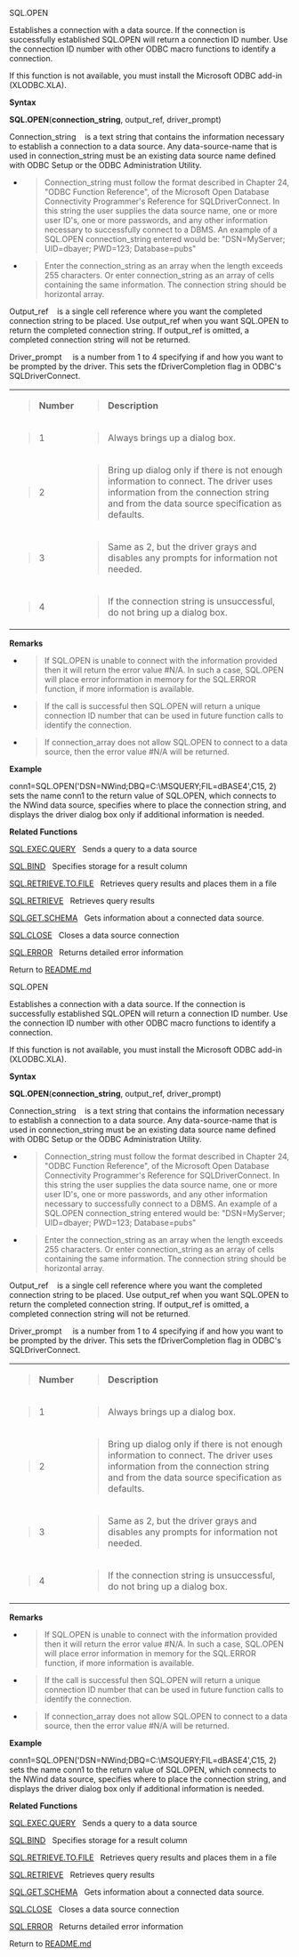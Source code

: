 SQL.OPEN

Establishes a connection with a data source. If the connection is
successfully established SQL.OPEN will return a connection ID number.
Use the connection ID number with other ODBC macro functions to identify
a connection.

If this function is not available, you must install the Microsoft ODBC
add-in (XLODBC.XLA).

**Syntax**

**SQL.OPEN**(**connection\_string**, output\_ref, driver\_prompt)

Connection\_string    is a text string that contains the information
necessary to establish a connection to a data source. Any
data-source-name that is used in connection\_string must be an existing
data source name defined with ODBC Setup or the ODBC Administration
Utility.

  - > Connection\_string must follow the format described in Chapter 24,
    > "ODBC Function Reference", of the Microsoft Open Database
    > Connectivity Programmer's Reference for SQLDriverConnect. In this
    > string the user supplies the data source name, one or more user
    > ID's, one or more passwords, and any other information necessary
    > to successfully connect to a DBMS. An example of a SQL.OPEN
    > connection\_string entered would be: "DSN=MyServer; UID=dbayer;
    > PWD=123; Database=pubs"

  - > Enter the connection\_string as an array when the length exceeds
    > 255 characters. Or enter connection\_string as an array of cells
    > containing the same information. The connection string should be
    > horizontal array.

Output\_ref    is a single cell reference where you want the completed
connection string to be placed. Use output\_ref when you want SQL.OPEN
to return the completed connection string. If output\_ref is omitted, a
completed connection string will not be returned.

Driver\_prompt     is a number from 1 to 4 specifying if and how you
want to be prompted by the driver. This sets the fDriverCompletion flag
in ODBC's SQLDriverConnect.

<table>
<tbody>
<tr class="odd">
<td><blockquote>
<p><strong>Number</strong></p>
</blockquote></td>
<td><blockquote>
<p><strong>Description</strong></p>
</blockquote></td>
</tr>
<tr class="even">
<td><blockquote>
<p>1</p>
</blockquote></td>
<td><blockquote>
<p>Always brings up a dialog box.</p>
</blockquote></td>
</tr>
<tr class="odd">
<td><blockquote>
<p>2</p>
</blockquote></td>
<td><blockquote>
<p>Bring up dialog only if there is not enough information to connect. The driver uses information from the connection string and from the data source specification as defaults.</p>
</blockquote></td>
</tr>
<tr class="even">
<td><blockquote>
<p>3</p>
</blockquote></td>
<td><blockquote>
<p>Same as 2, but the driver grays and disables any prompts for information not needed.</p>
</blockquote></td>
</tr>
<tr class="odd">
<td><blockquote>
<p>4</p>
</blockquote></td>
<td><blockquote>
<p>If the connection string is unsuccessful, do not bring up a dialog box.</p>
</blockquote></td>
</tr>
</tbody>
</table>

**Remarks**

  - > If SQL.OPEN is unable to connect with the information provided
    > then it will return the error value \#N/A. In such a case,
    > SQL.OPEN will place error information in memory for the SQL.ERROR
    > function, if more information is available.

  - > If the call is successful then SQL.OPEN will return a unique
    > connection ID number that can be used in future function calls to
    > identify the connection.

  - > If connection\_array does not allow SQL.OPEN to connect to a data
    > source, then the error value \#N/A will be returned.

**Example**

conn1=SQL.OPEN('DSN=NWind;DBQ=C:\\MSQUERY;FIL=dBASE4',C15, 2) sets the
name conn1 to the return value of SQL.OPEN, which connects to the NWind
data source, specifies where to place the connection string, and
displays the driver dialog box only if additional information is needed.

**Related Functions**

[SQL.EXEC.QUERY](SQL.EXEC.QUERY.md)   Sends a query to a data source

[SQL.BIND](SQL.BIND.md)   Specifies storage for a result column

[SQL.RETRIEVE.TO.FILE](SQL.RETRIEVE.TO.FILE.md)   Retrieves query results and places them in a file

[SQL.RETRIEVE](SQL.RETRIEVE.md)   Retrieves query results

[SQL.GET.SCHEMA](SQL.GET.SCHEMA.md)   Gets information about a connected data source.

[SQL.CLOSE](SQL.CLOSE.md)   Closes a data source connection

[SQL.ERROR](SQL.ERROR.md)   Returns detailed error information



Return to [README.md](README.md)

SQL.OPEN

Establishes a connection with a data source. If the connection is
successfully established SQL.OPEN will return a connection ID number.
Use the connection ID number with other ODBC macro functions to identify
a connection.

If this function is not available, you must install the Microsoft ODBC
add-in (XLODBC.XLA).

**Syntax**

**SQL.OPEN**(**connection\_string**, output\_ref, driver\_prompt)

Connection\_string    is a text string that contains the information
necessary to establish a connection to a data source. Any
data-source-name that is used in connection\_string must be an existing
data source name defined with ODBC Setup or the ODBC Administration
Utility.

  - > Connection\_string must follow the format described in Chapter 24,
    > "ODBC Function Reference", of the Microsoft Open Database
    > Connectivity Programmer's Reference for SQLDriverConnect. In this
    > string the user supplies the data source name, one or more user
    > ID's, one or more passwords, and any other information necessary
    > to successfully connect to a DBMS. An example of a SQL.OPEN
    > connection\_string entered would be: "DSN=MyServer; UID=dbayer;
    > PWD=123; Database=pubs"

  - > Enter the connection\_string as an array when the length exceeds
    > 255 characters. Or enter connection\_string as an array of cells
    > containing the same information. The connection string should be
    > horizontal array.

Output\_ref    is a single cell reference where you want the completed
connection string to be placed. Use output\_ref when you want SQL.OPEN
to return the completed connection string. If output\_ref is omitted, a
completed connection string will not be returned.

Driver\_prompt     is a number from 1 to 4 specifying if and how you
want to be prompted by the driver. This sets the fDriverCompletion flag
in ODBC's SQLDriverConnect.

<table>
<tbody>
<tr class="odd">
<td><blockquote>
<p><strong>Number</strong></p>
</blockquote></td>
<td><blockquote>
<p><strong>Description</strong></p>
</blockquote></td>
</tr>
<tr class="even">
<td><blockquote>
<p>1</p>
</blockquote></td>
<td><blockquote>
<p>Always brings up a dialog box.</p>
</blockquote></td>
</tr>
<tr class="odd">
<td><blockquote>
<p>2</p>
</blockquote></td>
<td><blockquote>
<p>Bring up dialog only if there is not enough information to connect. The driver uses information from the connection string and from the data source specification as defaults.</p>
</blockquote></td>
</tr>
<tr class="even">
<td><blockquote>
<p>3</p>
</blockquote></td>
<td><blockquote>
<p>Same as 2, but the driver grays and disables any prompts for information not needed.</p>
</blockquote></td>
</tr>
<tr class="odd">
<td><blockquote>
<p>4</p>
</blockquote></td>
<td><blockquote>
<p>If the connection string is unsuccessful, do not bring up a dialog box.</p>
</blockquote></td>
</tr>
</tbody>
</table>

**Remarks**

  - > If SQL.OPEN is unable to connect with the information provided
    > then it will return the error value \#N/A. In such a case,
    > SQL.OPEN will place error information in memory for the SQL.ERROR
    > function, if more information is available.

  - > If the call is successful then SQL.OPEN will return a unique
    > connection ID number that can be used in future function calls to
    > identify the connection.

  - > If connection\_array does not allow SQL.OPEN to connect to a data
    > source, then the error value \#N/A will be returned.

**Example**

conn1=SQL.OPEN('DSN=NWind;DBQ=C:\\MSQUERY;FIL=dBASE4',C15, 2) sets the
name conn1 to the return value of SQL.OPEN, which connects to the NWind
data source, specifies where to place the connection string, and
displays the driver dialog box only if additional information is needed.

**Related Functions**

[SQL.EXEC.QUERY](SQL.EXEC.QUERY.md)   Sends a query to a data source

[SQL.BIND](SQL.BIND.md)   Specifies storage for a result column

[SQL.RETRIEVE.TO.FILE](SQL.RETRIEVE.TO.FILE.md)   Retrieves query results and places them in a file

[SQL.RETRIEVE](SQL.RETRIEVE.md)   Retrieves query results

[SQL.GET.SCHEMA](SQL.GET.SCHEMA.md)   Gets information about a connected data source.

[SQL.CLOSE](SQL.CLOSE.md)   Closes a data source connection

[SQL.ERROR](SQL.ERROR.md)   Returns detailed error information



Return to [README.md](README.md)

